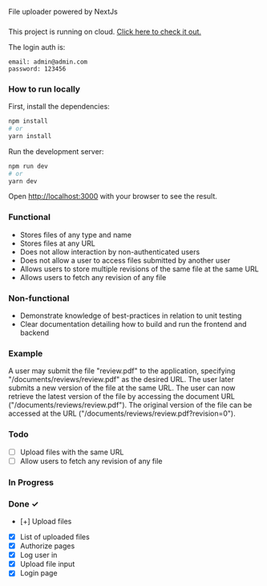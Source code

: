 File uploader powered by NextJs

###

This project is running on cloud. [Click here to check it out.](https://propylon.czar.dev)

The login auth is:

```
email: admin@admin.com
password: 123456
```

### How to run locally

First, install the dependencies:

```bash
npm install
# or
yarn install
```

Run the development server:

```bash
npm run dev
# or
yarn dev
```

Open [http://localhost:3000](http://localhost:3000) with your browser to see the result.

### Functional

- Stores files of any type and name
- Stores files at any URL
- Does not allow interaction by non-authenticated users
- Does not allow a user to access files submitted by another user
- Allows users to store multiple revisions of the same file at the same URL
- Allows users to fetch any revision of any file

### Non-functional

- Demonstrate knowledge of best-practices in relation to unit testing
- Clear documentation detailing how to build and run the frontend and backend

### Example

A user may submit the file "review.pdf" to the application, specifying "/documents/reviews/review.pdf" as the desired URL. The user later submits a new version of the file at the same URL.
The user can now retrieve the latest version of the file by accessing the document URL ("/documents/reviews/review.pdf"). The original version of the file can be accessed at the URL ("/documents/reviews/review.pdf?revision=0").

### Todo

- [ ] Upload files with the same URL
- [ ] Allow users to fetch any revision of any file

### In Progress

### Done ✓

- [+] Upload files
- [x] List of uploaded files
- [x] Authorize pages
- [x] Log user in
- [x] Upload file input
- [x] Login page
